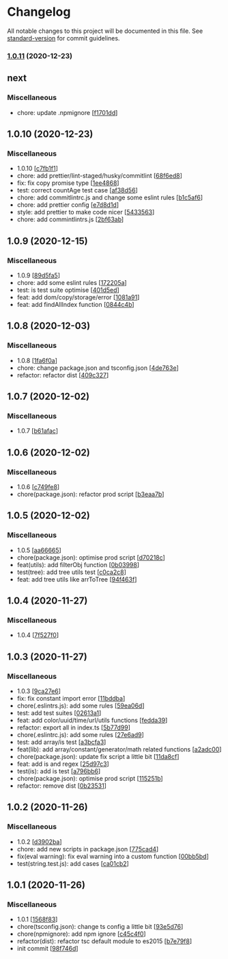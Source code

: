 # Changelog

All notable changes to this project will be documented in this file. See [standard-version](https://github.com/conventional-changelog/standard-version) for commit guidelines.

### [1.0.11](https://github.com/Zhaocl1997/easy-fns-ts/compare/v1.0.10...v1.0.11) (2020-12-23)

<a name="next"></a>
## next

### Miscellaneous

-  chore: update .npmignore [[f1701dd](https://github.com/Zhaocl1997/easy-fns-ts/commit/f1701ddf541fb1d64f3eb9d2fdd8582468d5ed81)]


<a name="1.0.10"></a>
## 1.0.10 (2020-12-23)

### Miscellaneous

-  1.0.10 [[c7fb1f1](https://github.com/Zhaocl1997/easy-fns-ts/commit/c7fb1f164a80b893ae747a2597277cbd9d227d52)]
-  chore: add prettier/lint-staged/husky/commitlint [[68f6ed8](https://github.com/Zhaocl1997/easy-fns-ts/commit/68f6ed8a1c3f3742317df18be9c5cdb51aba5dd6)]
-  fix: fix copy promise type [[1ee4868](https://github.com/Zhaocl1997/easy-fns-ts/commit/1ee48683b5919f65fdc305d22e157d65ba88ea67)]
-  test: correct countAge test case [[af38d56](https://github.com/Zhaocl1997/easy-fns-ts/commit/af38d560b0e9579b5300b9008d3ccd2f1c55d8f7)]
-  chore: add commitlintrc.js and change some eslint rules [[b1c5af6](https://github.com/Zhaocl1997/easy-fns-ts/commit/b1c5af6b935f681c9a672a7158612fba486cd5df)]
-  chore: add prettier config [[e7d8d1d](https://github.com/Zhaocl1997/easy-fns-ts/commit/e7d8d1de323a3027fa173e8e3be44775430e28ee)]
-  style: add prettier to make code nicer [[5433563](https://github.com/Zhaocl1997/easy-fns-ts/commit/5433563f5426a03303696a865d52748e4928e61c)]
-  chore: add commintlintrs.js [[2bf63ab](https://github.com/Zhaocl1997/easy-fns-ts/commit/2bf63abc883ca50714a4f3d6a0d00b41a486f7f3)]


<a name="1.0.9"></a>
## 1.0.9 (2020-12-15)

### Miscellaneous

-  1.0.9 [[89d5fa5](https://github.com/Zhaocl1997/easy-fns-ts/commit/89d5fa5dbd75c22ce980f86788147f907adce798)]
-  chore: add some eslint rules [[172205a](https://github.com/Zhaocl1997/easy-fns-ts/commit/172205a32078999b525d3c64aac0d68670e8cf47)]
-  test: is test suite optimise [[401d5ed](https://github.com/Zhaocl1997/easy-fns-ts/commit/401d5eda89b24a69e7ed6f7c891229f5fadb8305)]
-  feat: add dom/copy/storage/error [[1081a91](https://github.com/Zhaocl1997/easy-fns-ts/commit/1081a9110046c9c9a5f848fc01773ed9baf17830)]
-  feat: add findAllIndex function [[0844c4b](https://github.com/Zhaocl1997/easy-fns-ts/commit/0844c4b8c5c0ca37c5702862c884aeef286f78db)]


<a name="1.0.8"></a>
## 1.0.8 (2020-12-03)

### Miscellaneous

-  1.0.8 [[1fa6f0a](https://github.com/Zhaocl1997/easy-fns-ts/commit/1fa6f0a7179df329b093d73aa12e2c51e5cc4a0b)]
-  chore: change package.json and tsconfig.json [[4de763e](https://github.com/Zhaocl1997/easy-fns-ts/commit/4de763e8c1ac81fa20dc2b07b83887e448ee2087)]
-  refactor: refactor dist [[409c327](https://github.com/Zhaocl1997/easy-fns-ts/commit/409c3270be00270aedc0ac4f538c1e47cea2bccf)]


<a name="1.0.7"></a>
## 1.0.7 (2020-12-02)

### Miscellaneous

-  1.0.7 [[b61afac](https://github.com/Zhaocl1997/easy-fns-ts/commit/b61afac5aae57fb914258a4e5ce2ea23686d6003)]


<a name="1.0.6"></a>
## 1.0.6 (2020-12-02)

### Miscellaneous

-  1.0.6 [[c749fe8](https://github.com/Zhaocl1997/easy-fns-ts/commit/c749fe8d4ab98d6ffa504e9c3a70cf7e64e35f8d)]
-  chore(package.json): refactor prod script [[b3eaa7b](https://github.com/Zhaocl1997/easy-fns-ts/commit/b3eaa7b9a9a34f7888ea713a810972f32ca4dce0)]


<a name="1.0.5"></a>
## 1.0.5 (2020-12-02)

### Miscellaneous

-  1.0.5 [[aa66665](https://github.com/Zhaocl1997/easy-fns-ts/commit/aa66665751d1cee3865a74ec0730389ee487596b)]
-  chore(package.json): optimise prod script [[d70218c](https://github.com/Zhaocl1997/easy-fns-ts/commit/d70218c52c21d76b9ab7756fd852e0d125160d29)]
-  feat(utils): add filterObj function [[0b03998](https://github.com/Zhaocl1997/easy-fns-ts/commit/0b039986bd6c08cf12dedc8af7689f3016308872)]
-  test(tree): add tree utils test [[c0ca2c8](https://github.com/Zhaocl1997/easy-fns-ts/commit/c0ca2c890eed9c0f0113a6529cfae43dc7f69b99)]
-  feat: add tree utils like arrToTree [[94f463f](https://github.com/Zhaocl1997/easy-fns-ts/commit/94f463f767a020fc61dec1585884cf34f353af4a)]


<a name="1.0.4"></a>
## 1.0.4 (2020-11-27)

### Miscellaneous

-  1.0.4 [[7f527f0](https://github.com/Zhaocl1997/easy-fns-ts/commit/7f527f05b1a2982c9c818ef37504bca7ae2b5cbb)]


<a name="1.0.3"></a>
## 1.0.3 (2020-11-27)

### Miscellaneous

-  1.0.3 [[9ca27e6](https://github.com/Zhaocl1997/easy-fns-ts/commit/9ca27e6a66e6ad060c4ee8621242db12dcfed267)]
-  fix: fix constant import error [[11bddba](https://github.com/Zhaocl1997/easy-fns-ts/commit/11bddba6e1640798ba632ed84b4a0380836e6aa9)]
-  chore(.eslintrs.js): add some rules [[59ea06d](https://github.com/Zhaocl1997/easy-fns-ts/commit/59ea06dc8986e7da8b1e4651ce8db8ed7cc14ade)]
-  test: add test suites [[02613a1](https://github.com/Zhaocl1997/easy-fns-ts/commit/02613a1e68c34809946e03ed72bf9dc93e3ed3ef)]
-  feat: add color/uuid/time/url/utils functions [[fedda39](https://github.com/Zhaocl1997/easy-fns-ts/commit/fedda3966065de4698a6c4954aa888b21b075851)]
-  refactor: export all in index.ts [[5b77d99](https://github.com/Zhaocl1997/easy-fns-ts/commit/5b77d99a6f99b18451ac2e6936e86b3a67dfde3b)]
-  chore(.eslintrc.js): add some rules [[27e6ad9](https://github.com/Zhaocl1997/easy-fns-ts/commit/27e6ad93dd100335c0bda35b35600bdf30b2dc43)]
-  test: add array/is test [[a3bcfa3](https://github.com/Zhaocl1997/easy-fns-ts/commit/a3bcfa3c321c880fbb5e4e65a196b3a550433e04)]
-  feat(lib): add array/constant/generator/math related functions [[a2adc00](https://github.com/Zhaocl1997/easy-fns-ts/commit/a2adc00e8ff33a5ed03e349dd43c9cea324db2fb)]
-  chore(package.json): update fix script a little bit [[11da8cf](https://github.com/Zhaocl1997/easy-fns-ts/commit/11da8cf94da1b39778a2088ecc01e2e6ab578545)]
-  feat: add is and regex [[25d97c3](https://github.com/Zhaocl1997/easy-fns-ts/commit/25d97c39244bee8fa3eeeaa4f35b17683cb9648c)]
-  test(is): add is test [[a796bb6](https://github.com/Zhaocl1997/easy-fns-ts/commit/a796bb633d6bcf505c06936db796c68ba3f3c9af)]
-  chore(package.json): optimise prod script [[115251b](https://github.com/Zhaocl1997/easy-fns-ts/commit/115251b27073d4ee20eb501adfd80eca9ccb9f86)]
-  refactor: remove dist [[0b23531](https://github.com/Zhaocl1997/easy-fns-ts/commit/0b235311a1bc85f8240cc1fb4266feea1d950327)]


<a name="1.0.2"></a>
## 1.0.2 (2020-11-26)

### Miscellaneous

-  1.0.2 [[d3902ba](https://github.com/Zhaocl1997/easy-fns-ts/commit/d3902baf7f028639dc0dbda00199a1a1af927967)]
-  chore: add new scripts in package.json [[775cad4](https://github.com/Zhaocl1997/easy-fns-ts/commit/775cad4239774c838852733ada22199ee3bb03e8)]
-  fix(eval warning): fix eval warning into a custom function [[00bb5bd](https://github.com/Zhaocl1997/easy-fns-ts/commit/00bb5bd2705ff6831bab19063d93645b3d36af14)]
-  test(string.test.js): add cases [[ca01cb2](https://github.com/Zhaocl1997/easy-fns-ts/commit/ca01cb26a34c8528aa23a618379b96950c9923c1)]


<a name="1.0.1"></a>
## 1.0.1 (2020-11-26)

### Miscellaneous

-  1.0.1 [[1568f83](https://github.com/Zhaocl1997/easy-fns-ts/commit/1568f83fde6c5c497e5499b19858deb856db1722)]
-  chore(tsconfig.json): change ts config a little bit [[93e5d76](https://github.com/Zhaocl1997/easy-fns-ts/commit/93e5d764f8f38a83d59c3c010c067fe943e39b2f)]
-  chore(npmignore): add npm ignore [[c45c4f0](https://github.com/Zhaocl1997/easy-fns-ts/commit/c45c4f0de89b1ac7df73483f9f577cc99a8f4419)]
-  refactor(dist): refactor tsc default module to es2015 [[b7e79f8](https://github.com/Zhaocl1997/easy-fns-ts/commit/b7e79f819a0c60d6c9b6c79d8236e2744775e0ec)]
-  init commit [[98f746d](https://github.com/Zhaocl1997/easy-fns-ts/commit/98f746d37902b39e8f489ff9aae6471ac5d71b2b)]
